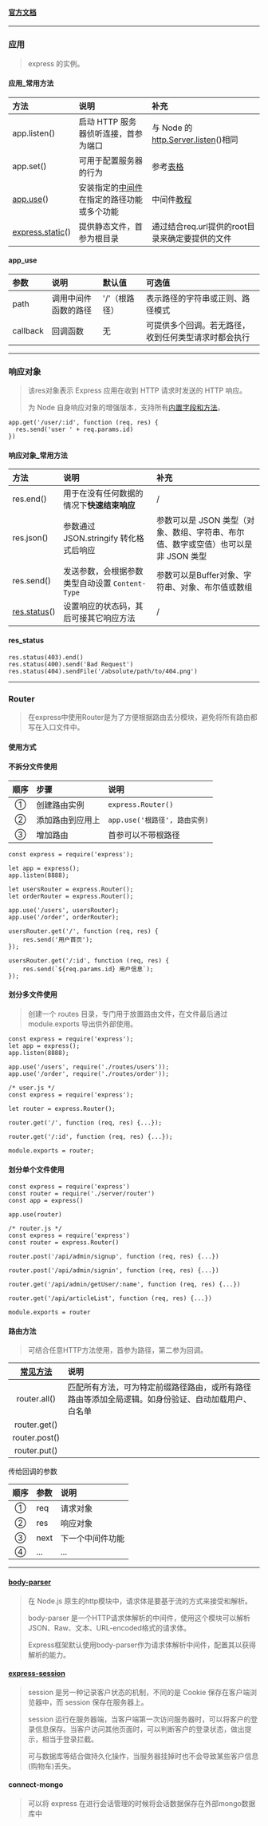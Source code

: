 #### [官方文档](http://expressjs.com/en/5x/api.html#res)

----

### 应用  
> express 的实例。  

#### 应用_常用方法 

方法 | 说明 | 补充
:- | :- | :-
app.listen() | 启动 HTTP 服务器侦听连接，首参为端口 | 与 Node 的[http.Server.listen](https://nodejs.org/api/http.html#http_server_listen)()相同
app.set() | 可用于配置服务器的行为 | 参考[表格](http://expressjs.com/en/5x/api.html#app.settings.table)
[app.use](#app_use)() | 安装指定的[中间件](http://expressjs.com/en/5x/api.html#middleware-callback-function-examples)在指定的路径功能或多个功能 | 中间件[教程](http://expressjs.com/en/guide/using-middleware.html)
[express.static](http://expressjs.com/en/4x/api.html#express.static)() | 提供静态文件，首参为根目录 | 通过结合req.url提供的root目录来确定要提供的文件


#### app_use  

参数 | 说明 | 默认值 | 可选值
:- | :- | :- | :-
path | 调用中间件函数的路径 | '/'（根路径）| 表示路径的字符串或正则、路径模式
callback | 回调函数 | 无 | 可提供多个回调。若无路径，收到任何类型请求时都会执行





----

### 响应对象  
> 该res对象表示 Express 应用在收到 HTTP 请求时发送的 HTTP 响应。  
> 
> 为 Node 自身响应对象的增强版本，支持所有[内置字段和方法](https://nodejs.org/api/http.html#http_class_http_serverresponse)。

```
app.get('/user/:id', function (req, res) {
  res.send('user ' + req.params.id)
})
```

#### 响应对象_常用方法  

方法 | 说明 | 补充
:- | :- | :-
res.end() | 用于在没有任何数据的情况下**快速结束响应** | / 
res.json() | 参数通过 JSON.stringify 转化格式后响应 | 参数可以是 JSON 类型（对象、数组、字符串、布尔值、数字或空值）也可以是非 JSON 类型
res.send() | 发送参数，会根据参数类型自动设置 `Content-Type` | 参数可以是Buffer对象、字符串、对象、布尔值或数组
[res.status](#res_status)() | 设置响应的状态码，其后可接其它响应方法 | /

#### res_status  

```
res.status(403).end()
res.status(400).send('Bad Request')
res.status(404).sendFile('/absolute/path/to/404.png')
```

----

### Router  
> 在express中使用Router是为了方便根据路由去分模块，避免将所有路由都写在入口文件中。  

#### 使用方式    

#### 不拆分文件使用  

顺序 | 步骤 | 说明 
:-: | :- | :-
① | 创建路由实例 | `express.Router()` 
② | 添加路由到应用上 | `app.use('根路径', 路由实例)`
③ | 增加路由 | 首参可以不带根路径

```
const express = require('express');
 
let app = express();
app.listen(8888);
 
let usersRouter = express.Router();
let orderRouter = express.Router();
 
app.use('/users', usersRouter);
app.use('/order', orderRouter);
 
usersRouter.get('/', function (req, res) {
    res.send('用户首页');
});
 
usersRouter.get('/:id', function (req, res) {
    res.send(`${req.params.id} 用户信息`);
});
```

#### 划分多文件使用
> 创建一个 routes 目录，专门用于放置路由文件，在文件最后通过 module.exports 导出供外部使用。  

```
const express = require('express');
let app = express();
app.listen(8888);
 
app.use('/users', require('./routes/users'));
app.use('/order', require('./routes/order'));
```

```
/* user.js */
const express = require('express');
 
let router = express.Router();
 
router.get('/', function (req, res) {...});
 
router.get('/:id', function (req, res) {...});

module.exports = router;
```

#### 划分单个文件使用  

```
const express = require('express')
const router = require('./server/router')
const app = express()

app.use(router)
```

```
/* router.js */
const express = require('express')
const router = express.Router()

router.post('/api/admin/signup', function (req, res) {...})

router.post('/api/admin/signin', function (req, res) {...})

router.get('/api/admin/getUser/:name', function (req, res) {...})

router.get('/api/articleList', function (req, res) {...})

module.exports = router
```

#### 路由方法  
> 可结合任意HTTP方法使用，首参为路径，第二参为回调。  

[常见方法](http://expressjs.com/en/5x/api.html#router.all) | 说明
:-: | :-
router.all() | 匹配所有方法，可为特定前缀路径路由，或所有路径路由等添加全局逻辑。如身份验证、自动加载用户、白名单
router.get() | 
router.post() | 
router.put() | 

传给回调的参数

顺序 | 参数 | 说明
:-: | :- | :-
① | req | 请求对象 
② | res | 响应对象
③ | next | 下一个中间件功能
④ | ... | ...

----

#### [body-parser](https://www.jianshu.com/p/0de80549c520)  
> 在 Node.js 原生的http模块中，请求体是要基于流的方式来接受和解析。  
> 
> body-parser 是一个HTTP请求体解析的中间件，使用这个模块可以解析JSON、Raw、文本、URL-encoded格式的请求体。   
>
> Express框架默认使用body-parser作为请求体解析中间件，配置其以获得解析的能力。  

#### [express-session](https://www.cnblogs.com/loaderman/p/11506682.html)  
> session 是另一种记录客户状态的机制，不同的是 Cookie 保存在客户端浏览器中，而 session 保存在服务器上。
>
> session 运行在服务器端，当客户端第一次访问服务器时，可以将客户的登录信息保存。当客户访问其他页面时，可以判断客户的登录状态，做出提示，相当于登录拦截。  
> 
> 可与数据库等结合做持久化操作，当服务器挂掉时也不会导致某些客户信息(购物车)丢失。  

#### connect-mongo  
> 可以将 express 在进行会话管理的时候将会话数据保存在外部mongo数据库中












